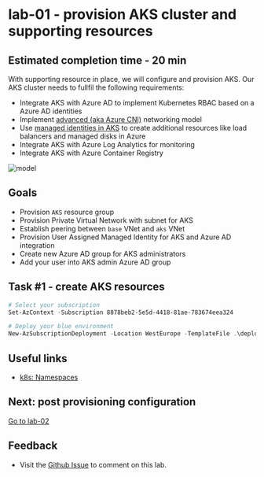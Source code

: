 # lab-01 - provision AKS cluster and supporting resources

## Estimated completion time - 20 min

With supporting resource in place, we will configure and provision AKS. Our AKS cluster needs to fullfil the following requirements:

* Integrate AKS with Azure AD to implement Kubernetes RBAC based on a Azure AD identities
* Implement [advanced (aka Azure CNI)](https://docs.microsoft.com/en-us/azure/aks/concepts-network?WT.mc_id=AZ-MVP-5003837#azure-cni-advanced-networking) networking model
* Use [managed identities in AKS](https://docs.microsoft.com/en-us/azure/aks/use-managed-identity?WT.mc_id=AZ-MVP-5003837) to create additional resources like load balancers and managed disks in Azure
* Integrate AKS with Azure Log Analytics for monitoring
* Integrate AKS with Azure Container Registry

![model](images/aks-resources.png)

## Goals

* Provision `AKS` resource group
* Provision Private Virtual Network with subnet for AKS
* Establish peering between `base` VNet and `aks` VNet
* Provision User Assigned Managed Identity for AKS and Azure AD integration 
* Create new Azure AD group for AKS administrators
* Add your user into AKS admin Azure AD group

## Task #1 - create AKS resources

```powershell
# Select your subscription
Set-AzContext -Subscription 8878beb2-5e5d-4418-81ae-783674eea324
```

```powershell
# Deploy your blue environment
New-AzSubscriptionDeployment -Location WestEurope -TemplateFile .\deployment.bicep -TemplateParameterFile .\parameters-blue.json
```

## Useful links

* [k8s: Namespaces](https://kubernetes.io/docs/concepts/overview/working-with-objects/namespaces/)

## Next: post provisioning configuration

[Go to lab-02](../lab-02/readme.md)

## Feedback

* Visit the [Github Issue](https://github.com/evgenyb/aks-workshops/issues/xx) to comment on this lab.